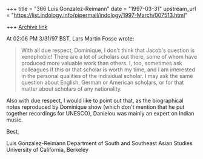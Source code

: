 +++
title = "366 Luis Gonzalez-Reimann"
date = "1997-03-31"
upstream_url = "https://list.indology.info/pipermail/indology/1997-March/007513.html"

+++
[Archive link](https://list.indology.info/pipermail/indology/1997-March/007513.html)

At 02:06 PM 3/31/97 BST, Lars Martin Fosse wrote:

>With all due respect, Dominique, I don't think that Jacob's question is
>xenophobic! There are a lot of scholars out there, some of whom have
>produced more valuable work than others. I, too, sometimes ask colleagues if
>this or that scholar is worth my time, and I am interested in the personal
>qualities of the individual scholar. I may ask the same question about
>English, German or American scholars, or for that matter about scholars of
>any nationality. 

Also with due respect, I would like to point out that, as the biographical
notes reproduced by Dominique show (which don't mention that he put together
recordings for UNESCO), Danielou was mainly an expert on Indian music.

Best,

Luis Gonzalez-Reimann
Department of South and Southeast Asian Studies
University of California, Berkeley





